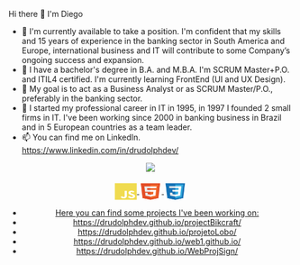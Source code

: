 Hi there 👋 I'm Diego

- 🔭 I'm currently available to take a position. I'm confident that my skills and 15 years of experience in the banking sector in South America and Europe, international business and IT will contribute to some Company’s ongoing success and expansion. 
- 🌱 I have a bachelor's degree in B.A. and M.B.A. I'm SCRUM Master+P.O. and ITIL4 certified. I'm currently learning FrontEnd (UI and UX Design).
- 👯 My goal is to act as a Business Analyst or as SCRUM Master/P.O., preferably in the banking sector.
- 🤔 I started my professional career in IT in 1995, in 1997 I founded 2 small firms in IT. I've been working since 2000 in banking business in Brazil and in 5 European countries as a team leader.
- 📫 You can find me on LinkedIn. https://www.linkedin.com/in/drudolphdev/

<div align="center">
  <a href="https://github.com/drudolphdev">
  <img height="180em" src="https://github-readme-stats.vercel.app/api?username=drudolphdev&show_icons=true&theme=dracula&include_all_commits=true&count_private=true"/>

<div style="display: inline_block"><br>
  <img align="center" alt="Diego-Js" height="30" width="40" src="https://raw.githubusercontent.com/devicons/devicon/master/icons/javascript/javascript-plain.svg">
  <img align="center" alt="Diego-HTML" height="30" width="40" src="https://raw.githubusercontent.com/devicons/devicon/master/icons/html5/html5-original.svg">
  <img align="center" alt="Diego-CSS" height="30" width="40" src="https://raw.githubusercontent.com/devicons/devicon/master/icons/css3/css3-original.svg">
</div>

- Here you can find some projects I've been working on:
- https://drudolphdev.github.io/projectBikcraft/
- https://drudolphdev.github.io/projetoLobo/
- https://drudolphdev.github.io/web1.github.io/
- https://drudolphdev.github.io/WebProjSign/
